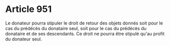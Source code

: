 # Article 951

Le donateur pourra stipuler le droit de retour des objets donnés soit pour le cas du prédécès du donataire seul, soit pour le cas du prédécès du donataire et de ses descendants.   Ce droit ne pourra être stipulé qu'au profit du donateur seul.